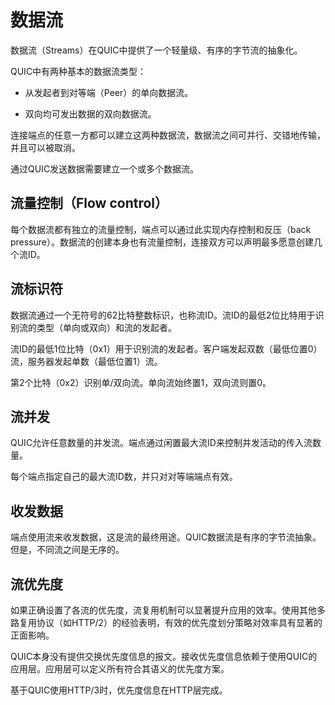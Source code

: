 # 数据流

数据流（Streams）在QUIC中提供了一个轻量级、有序的字节流的抽象化。

QUIC中有两种基本的数据流类型：

 - 从发起者到对等端（Peer）的单向数据流。

 - 双向均可发出数据的双向数据流。

连接端点的任意一方都可以建立这两种数据流，数据流之间可并行、交错地传输，并且可以被取消。

通过QUIC发送数据需要建立一个或多个数据流。

## 流量控制（Flow control）

每个数据流都有独立的流量控制，端点可以通过此实现内存控制和反压（back pressure）。数据流的创建本身也有流量控制，连接双方可以声明最多愿意创建几个流ID。

## 流标识符

数据流通过一个无符号的62比特整数标识，也称流ID。流ID的最低2位比特用于识别流的类型（单向或双向）和流的发起者。

流ID的最低1位比特（0x1）用于识别流的发起者。客户端发起双数（最低位置0）流，服务器发起单数（最低位置1）流。

第2个比特（0x2）识别单/双向流。单向流始终置1，双向流则置0。

## 流并发

QUIC允许任意数量的并发流。端点通过闲置最大流ID来控制并发活动的传入流数量。

每个端点指定自己的最大流ID数，并只对对等端端点有效。

## 收发数据

端点使用流来收发数据，这是流的最终用途。QUIC数据流是有序的字节流抽象。但是，不同流之间是无序的。

## 流优先度

如果正确设置了各流的优先度，流复用机制可以显著提升应用的效率。使用其他多路复用协议（如HTTP/2）的经验表明，有效的优先度划分策略对效率具有显著的正面影响。

QUIC本身没有提供交换优先度信息的报文。接收优先度信息依赖于使用QUIC的应用层。应用层可以定义所有符合其语义的优先度方案。

基于QUIC使用HTTP/3时，优先度信息在HTTP层完成。
